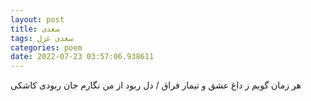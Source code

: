 ```yaml
---
layout: post
title: سعدی
tags: سعدی غزل
categories: poem
date: 2022-07-23 03:57:06.938611
---
```


هر زمان گویم ز داغ عشق و تیمار فراق / دل ربود از من نگارم جان ربودی کاشکی